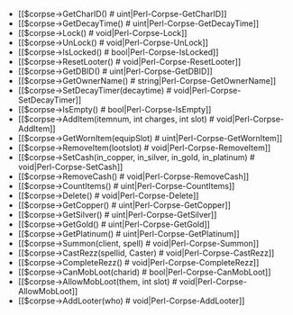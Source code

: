 * [[$corpse->GetCharID() # uint|Perl-Corpse-GetCharID]]
* [[$corpse->GetDecayTime() # uint|Perl-Corpse-GetDecayTime]]
* [[$corpse->Lock() # void|Perl-Corpse-Lock]]
* [[$corpse->UnLock() # void|Perl-Corpse-UnLock]]
* [[$corpse->IsLocked() # bool|Perl-Corpse-IsLocked]]
* [[$corpse->ResetLooter() # void|Perl-Corpse-ResetLooter]]
* [[$corpse->GetDBID() # uint|Perl-Corpse-GetDBID]]
* [[$corpse->GetOwnerName() # string|Perl-Corpse-GetOwnerName]]
* [[$corpse->SetDecayTimer(decaytime) # void|Perl-Corpse-SetDecayTimer]]
* [[$corpse->IsEmpty() # bool|Perl-Corpse-IsEmpty]]
* [[$corpse->AddItem(itemnum, int charges, int slot) # void|Perl-Corpse-AddItem]]
* [[$corpse->GetWornItem(equipSlot) # uint|Perl-Corpse-GetWornItem]]
* [[$corpse->RemoveItem(lootslot) # void|Perl-Corpse-RemoveItem]]
* [[$corpse->SetCash(in_copper, in_silver, in_gold, in_platinum) # void|Perl-Corpse-SetCash]]
* [[$corpse->RemoveCash() # void|Perl-Corpse-RemoveCash]]
* [[$corpse->CountItems() # uint|Perl-Corpse-CountItems]]
* [[$corpse->Delete() # void|Perl-Corpse-Delete]]
* [[$corpse->GetCopper() # uint|Perl-Corpse-GetCopper]]
* [[$corpse->GetSilver() # uint|Perl-Corpse-GetSilver]]
* [[$corpse->GetGold() # uint|Perl-Corpse-GetGold]]
* [[$corpse->GetPlatinum() # uint|Perl-Corpse-GetPlatinum]]
* [[$corpse->Summon(client, spell) # void|Perl-Corpse-Summon]]
* [[$corpse->CastRezz(spellid, Caster) # void|Perl-Corpse-CastRezz]]
* [[$corpse->CompleteRezz() # void|Perl-Corpse-CompleteRezz]]
* [[$corpse->CanMobLoot(charid) # bool|Perl-Corpse-CanMobLoot]]
* [[$corpse->AllowMobLoot(them, int slot) # void|Perl-Corpse-AllowMobLoot]]
* [[$corpse->AddLooter(who) # void|Perl-Corpse-AddLooter]]

